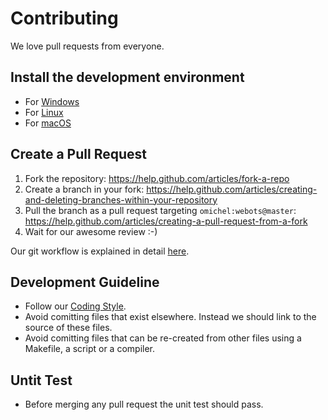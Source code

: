 # Contributing

We love pull requests from everyone.

## Install the development environment

* For [Windows](/omichel/webots/wiki/Windows-installation/)
* For [Linux](/omichel/webots/wiki/Linux-installation/)
* For [macOS](/omichel/webots/wiki/macOS-installation/)

## Create a Pull Request

1. Fork the repository: https://help.github.com/articles/fork-a-repo
2. Create a branch in your fork: https://help.github.com/articles/creating-and-deleting-branches-within-your-repository
3. Pull the branch as a pull request targeting `omichel:webots@master`: https://help.github.com/articles/creating-a-pull-request-from-a-fork
4. Wait for our awesome review :-)

Our git workflow is explained in detail [here](/omichel/webots-dev/wiki/Git-workflow/).

## Development Guideline

* Follow our [Coding Style](/omichel/webots/wiki/Coding-Style/).
* Avoid comitting files that exist elsewhere. Instead we should link to the source of these files.
* Avoid comitting files that can be re-created from other files using a Makefile, a script or a compiler.

## Untit Test

* Before merging any pull request the unit test should pass. 
